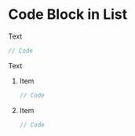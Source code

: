 # Code Block in List

Text

```js
// Code
```

Text

1. Item

   ```js
   // Code
   ```

1. Item

   ```js
   // Code
   ```
